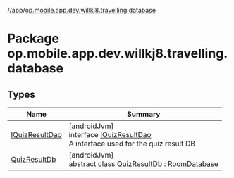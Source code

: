 //[app](../../index.md)/[op.mobile.app.dev.willkj8.travelling.database](index.md)

# Package op.mobile.app.dev.willkj8.travelling.database

## Types

| Name | Summary |
|---|---|
| [IQuizResultDao](-i-quiz-result-dao/index.md) | [androidJvm]<br>interface [IQuizResultDao](-i-quiz-result-dao/index.md)<br>A interface used for the quiz result DB |
| [QuizResultDb](-quiz-result-db/index.md) | [androidJvm]<br>abstract class [QuizResultDb](-quiz-result-db/index.md) : [RoomDatabase](https://developer.android.com/reference/kotlin/androidx/room/RoomDatabase.html) |

